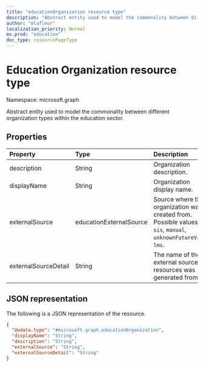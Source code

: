 ```yaml
---
title: "educationOrganization resource type"
description: "Abstract entity used to model the commonality between different organization types within the education sector."
author: "mlafleur"
localization_priority: Normal
ms.prod: "education"
doc_type: resourcePageType
---
```


# Education Organization resource type

Namespace: microsoft.graph

Abstract entity used to model the commonality between different organization types within the education sector.

## Properties

| Property             | Type                    | Description                                                                                                         |
| :------------------- | :---------------------- | :------------------------------------------------------------------------------------------------------------------ |
| description          | String                  | Organization description.                                                                                           |
| displayName          | String                  | Organization display name.                                                                                          |
| externalSource       | educationExternalSource | Source where this organization was created from. Possible values are: `sis`, `manual`, `unknownFutureValue`, `lms`. |
| externalSourceDetail | String                  | The name of the external source this resources was generated from.                                                  |

## JSON representation

The following is a JSON representation of the resource.

<!-- {
  "blockType": "resource",
  "keyProperty": "id",
  "@odata.type": "microsoft.graph.educationOrganization",
  "openType": false
}
-->

```json
{
  "@odata.type": "#microsoft.graph.educationOrganization",
  "displayName": "String",
  "description": "String",
  "externalSource": "String",
  "externalSourceDetail": "String"
}
```
